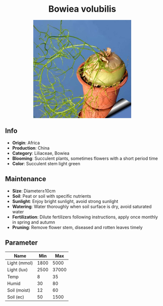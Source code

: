 <h1 align='center'>Bowiea volubilis</h1>
<p align="center">
    <img 
        align='center'
        width='320'
        src="../images/bowiea volubilis.png" 
        alt='Bowiea volubilis' />
</p>

## Info

 - **Origin**: Africa
 - **Production**: China
 - **Category**: Liliaceae, Bowiea
 - **Blooming**: Succulent plants, sometimes flowers with a short period time
 - **Color**: Succulent stem light green

## Maintenance

 - **Size**: Diameter≥10cm
 - **Soil**: Peat or soil with specific nutrients
 - **Sunlight**: Enjoy bright sunlight, avoid strong sunlight
 - **Watering**: Water thoroughly when soil surface is dry, avoid saturated water
 - **Fertilization**: Dilute fertilizers following instructions, apply once monthly in spring and autumn
 - **Pruning**: Remove flower stem, diseased and rotten leaves timely

## Parameter

| Name         | Min  | Max   |
|--------------|------|-------|
| Light (mmol) | 1800 | 5000  |
| Light (lux)  | 2500 | 37000 |
| Temp         | 8    | 35    |
| Humid        | 30   | 80    |
| Soil (moist) | 12   | 60    |
| Soil (ec)    | 50  | 1500  |